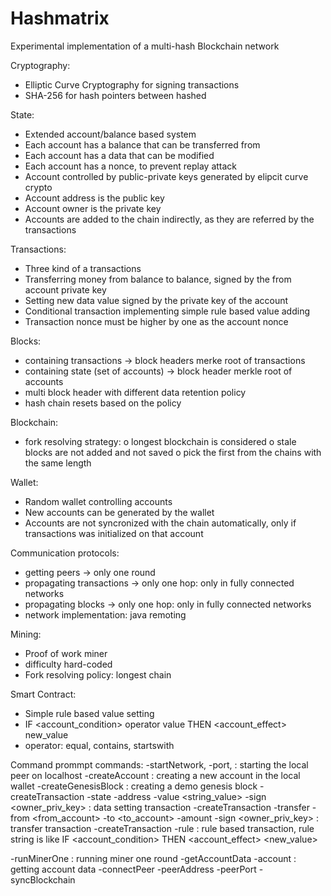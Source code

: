 # Hashmatrix
Experimental implementation of a multi-hash Blockchain network

Cryptography: 
 - Elliptic Curve Cryptography for signing transactions
 - SHA-256 for hash pointers between hashed
 
 State:
 - Extended account/balance based system 
 - Each account has a balance that can be transferred from
 - Each account has a data that can be modified
 - Each account has a nonce, to prevent replay attack
 - Account controlled by public-private keys generated by elipcit curve crypto
 - Account address is the public key
 - Account owner is the private key
 - Accounts are added to the chain indirectly, as they are referred by the transactions
 
 Transactions:
 - Three kind of a transactions
 - Transferring money from balance to balance, signed by the from account private key
 - Setting new data value signed by the private key of the account
 - Conditional transaction implementing simple rule based value adding
 - Transaction nonce must be higher by one as the account nonce
  
Blocks:
 - containing transactions -> block headers merke root of transactions
 - containing state (set of accounts) -> block header merkle root of accounts
 - multi block header with different data retention policy
 - hash chain resets based on the policy
 
 Blockchain: 
  - fork resolving strategy: 
   o longest blockchain is considered 
   o stale blocks are not added and not saved
   o pick the first from the chains with the same length 
 
Wallet:
 - Random wallet controlling accounts
 - New accounts can be generated by the wallet
 - Accounts are not syncronized with the chain automatically, only if transactions was initialized on that account

Communication protocols: 
 - getting peers -> only one round
 - propagating transactions -> only one hop: only in fully connected networks
 - propagating blocks -> only one hop: only in fully connected networks
 - network implementation: java remoting
 
 Mining: 
  - Proof of work miner
  - difficulty hard-coded
  - Fork resolving policy: longest chain

Smart Contract:
 - Simple rule based value setting
 - IF <account_condition> operator value THEN <account_effect> new_value
 - operator: equal, contains, startswith
 
 Command prommpt commands: 
  -startNetwork, -port, <portnumber> : starting the local peer on localhost
  -createAccount : creating a new account in the local wallet
  -createGenesisBlock : creating a demo genesis block
  -createTransaction -state -address <accountPrimKe> -value <string_value> -sign <owner_priv_key> : data setting transaction
  -createTransaction -transfer -from <from_account> -to <to_account> -amount <amount> -sign <owner_priv_key> : transfer transaction
  -createTransaction -rule <ruleString> : rule based transaction, rule string is like IF <account_condition>  <OPERAND> <value> THEN <account_effect> <new_value>

  -runMinerOne : running miner one round
  -getAccountData -account  <account> : getting account data
  -connectPeer -peerAddress <IP> -peerPort <PostNum>
  -syncBlockchain
 
 
 
